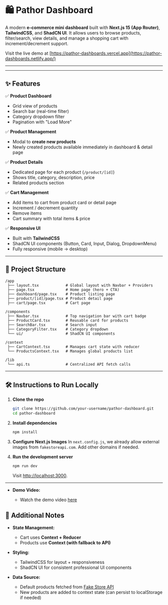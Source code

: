 
# 🛍️ Pathor Dashboard

A modern **e-commerce mini dashboard** built with **Next.js 15 (App Router)**, **TailwindCSS**, and **ShadCN UI**.
It allows users to browse products, filter/search, view details, and manage a shopping cart with increment/decrement support.


Visit the live demo at [https://pathor-dashboards.vercel.app](https://pathor-dashboards.netlify.app/)

---

---

## ✨ Features

✅ **Product Dashboard**

* Grid view of products
* Search bar (real-time filter)
* Category dropdown filter
* Pagination with "Load More"

✅ **Product Management**

* Modal to **create new products**
* Newly created products available immediately in dashboard & detail page

✅ **Product Details**

* Dedicated page for each product (`/product/[id]`)
* Shows title, category, description, price
* Related products section

✅ **Cart Management**

* Add items to cart from product card or detail page
* Increment / decrement quantity
* Remove items
* Cart summary with total items & price

✅ **Responsive UI**

* Built with **TailwindCSS**
* ShadCN UI components (Button, Card, Input, Dialog, DropdownMenu)
* Fully responsive (mobile → desktop)

---

## 📂 Project Structure

```
/app
 ├── layout.tsx            # Global layout with Navbar + Providers
 ├── page.tsx              # Home page (hero + CTA)
 ├── dashboard/page.tsx    # Product listing page
 ├── product/[id]/page.tsx # Product detail page
 ├── cart/page.tsx         # Cart page

/components
 ├── Navbar.tsx            # Top navigation bar with cart badge
 ├── ProductCard.tsx       # Reusable card for products
 ├── SearchBar.tsx         # Search input
 ├── CategoryFilter.tsx    # Category dropdown
 └── ui/                   # ShadCN UI components

/context
 ├── CartContext.tsx       # Manages cart state with reducer
 └── ProductsContext.tsx   # Manages global products list

/lib
 └── api.ts                # Centralized API fetch calls
```

---

## 🛠️ Instructions to Run Locally

1. **Clone the repo**

   ```bash
   git clone https://github.com/your-username/pathor-dashboard.git
   cd pathor-dashboard
   ```

2. **Install dependencies**

   ```bash
   npm install
   ```

3. **Configure Next.js Images**
   In `next.config.js`, we already allow external images from `fakestoreapi.com`.
   Add other domains if needed.

4. **Run the development server**

   ```bash
   npm run dev
   ```

   Visit [http://localhost:3000](http://localhost:3000).

---

* **Demo Video:**

  * Watch the demo video [here](https://github.com/user-attachments/assets/6484ad4d-8848-47b5-9752-909e0db5e592)

## 📝 Additional Notes

* **State Management:**

  * Cart uses **Context + Reducer**
  * Products use **Context (with fallback to API)**
* **Styling:**

  * TailwindCSS for layout + responsiveness
  * ShadCN UI for consistent professional UI components
* **Data Source:**

  * Default products fetched from [Fake Store API](https://fakestoreapi.com/)
  * New products are added to context state (can persist to localStorage if needed)


